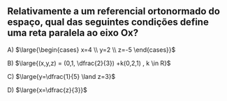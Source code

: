 ## Relativamente a um referencial ortonormado do espaço, qual das seguintes condições define uma reta paralela ao eixo Ox?
A) $\large{\begin{cases} x=4 \\ y=2 \\ z=-5 \end{cases}}$

B) $\large{(x,y,z) = (0,1, \dfrac{2}{3}) +k(0,2,1) , k \in R}$

C) $\large{y=\dfrac{1}{5} \land z=3}$

D) $\large{x=\dfrac{z}{3}}$
